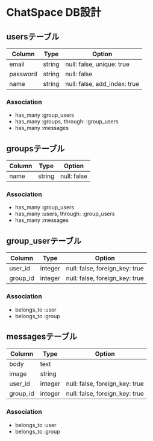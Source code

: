 # ChatSpace DB設計
## usersテーブル
|Column|Type|Option|
|------|----|------|
|email|string|null: false, unique: true|
|password|string|null: false|
|name|string|null: false, add_index: true|
### Association
- has_many :group_users
- has_many :groups, through: :group_users
- has_many :messages

## groupsテーブル
|Column|Type|Option|
|------|----|------|
|name|string|null: false|
### Association
- has_many :group_users
- has_many :users, through: :group_users
- has_many :messages

## group_userテーブル
|Column|Type|Option|
|------|----|------|
|user_id|integer|null: false, foreign_key: true|
|group_id|integer|null: false, foreign_key: true|
### Association
- belongs_to :user
- belongs_to :group

## messagesテーブル
|Column|Type|Option|
|------|----|------|
|body|text||
|image|string||
|user_id|integer|null: false, foreign_key: true|
|group_id|integer|null: false, foreign_key: true|
### Association
- belongs_to :user
- belongs_to :group
